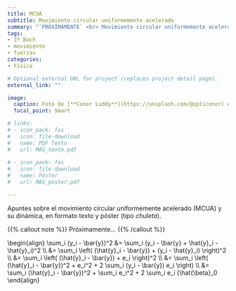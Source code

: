 ```yaml
---
title: MCUA
subtitle: Movimiento circular uniformemente acelerado
summary: "`PRÓXIMAMENTE` <br> Movimiento circular uniformemente acelerado y dinámica del movimiento circular."
tags:
- 1º Bach
- movimiento
- fuerzas
categories:
- Física

# Optional external URL for project (replaces project detail page).
external_link: ""

image:
  caption: Foto de [**Conor Luddy**](https://unsplash.com/@opticonor) en [Unsplash](https://unsplash.com)
  focal_point: Smart

# links:
# - icon_pack: fas
#   icon: file-download
#   name: PDF Texto
#   url: MAS_texto.pdf
  
# - icon_pack: fas
#   icon: file-download
#   name: Póster
#   url: MAS_poster.pdf

---
```


Apuntes sobre el movimiento circular uniformemente acelerado (MCUA) y su dinámica, en formato texto y póster (tipo _chuleta_).

{{% callout note %}}
Próximamente...
{{% /callout %}}

\begin{align}
\sum_i (y_i - \bar{y})^2 &= \sum_i (y_i - \bar{y} + \hat{y}_i - \hat{y}_i)^2 \\\\
&= \sum_i \left( (\hat{y}_i - \bar{y}) + (y_i - \hat{y}_i) \right)^2 \\\\
&= \sum_i \left( (\hat{y}_i - \bar{y}) + e_i \right)^2 \\\\
&= \sum_i \left( (\hat{y}_i - \bar{y})^2 + e_i^2 + 2 \sum_i (y_i - \bar{y}) e_i \right) \\\\
&= \sum_i (\hat{y}_i - \bar{y})^2 + \sum_i e_i^2 + 2 \sum_i e_i (\hat{\beta}_0
\end{align}
